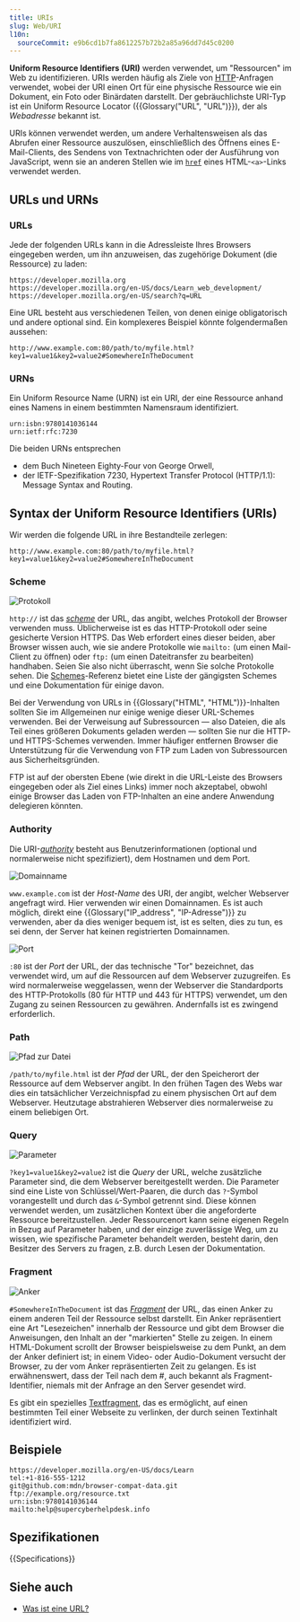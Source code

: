 ```yaml
---
title: URIs
slug: Web/URI
l10n:
  sourceCommit: e9b6cd1b7fa8612257b72b2a85a96dd7d45c0200
---
```


**Uniform Resource Identifiers (URI)** werden verwendet, um "Ressourcen" im Web zu identifizieren. URIs werden häufig als Ziele von [HTTP](/de/docs/Web/HTTP)-Anfragen verwendet, wobei der URI einen Ort für eine physische Ressource wie ein Dokument, ein Foto oder Binärdaten darstellt. Der gebräuchlichste URI-Typ ist ein Uniform Resource Locator ({{Glossary("URL", "URL")}}), der als _Webadresse_ bekannt ist.

URIs können verwendet werden, um andere Verhaltensweisen als das Abrufen einer Ressource auszulösen, einschließlich des Öffnens eines E-Mail-Clients, des Sendens von Textnachrichten oder der Ausführung von JavaScript, wenn sie an anderen Stellen wie im [`href`](/de/docs/Web/HTML/Reference/Elements/a#href) eines HTML-`<a>`-Links verwendet werden.

## URLs und URNs

### URLs

Jede der folgenden URLs kann in die Adressleiste Ihres Browsers eingegeben werden, um ihn anzuweisen, das zugehörige Dokument (die Ressource) zu laden:

```url
https://developer.mozilla.org
https://developer.mozilla.org/en-US/docs/Learn_web_development/
https://developer.mozilla.org/en-US/search?q=URL
```

Eine URL besteht aus verschiedenen Teilen, von denen einige obligatorisch und andere optional sind. Ein komplexeres Beispiel könnte folgendermaßen aussehen:

```url
http://www.example.com:80/path/to/myfile.html?key1=value1&key2=value2#SomewhereInTheDocument
```

### URNs

Ein Uniform Resource Name (URN) ist ein URI, der eine Ressource anhand eines Namens in einem bestimmten Namensraum identifiziert.

```url
urn:isbn:9780141036144
urn:ietf:rfc:7230
```

Die beiden URNs entsprechen

- dem Buch Nineteen Eighty-Four von George Orwell,
- der IETF-Spezifikation 7230, Hypertext Transfer Protocol (HTTP/1.1): Message Syntax and Routing.

## Syntax der Uniform Resource Identifiers (URIs)

Wir werden die folgende URL in ihre Bestandteile zerlegen:

```url
http://www.example.com:80/path/to/myfile.html?key1=value1&key2=value2#SomewhereInTheDocument
```

### Scheme

![Protokoll](mdn-url-protocol@x2.png)

`http://` ist das [_scheme_](/de/docs/Web/URI/Reference/Schemes) der URL, das angibt, welches Protokoll der Browser verwenden muss. Üblicherweise ist es das HTTP-Protokoll oder seine gesicherte Version HTTPS. Das Web erfordert eines dieser beiden, aber Browser wissen auch, wie sie andere Protokolle wie `mailto:` (um einen Mail-Client zu öffnen) oder `ftp:` (um einen Dateitransfer zu bearbeiten) handhaben. Seien Sie also nicht überrascht, wenn Sie solche Protokolle sehen. Die [Schemes](/de/docs/Web/URI/Reference/Schemes)-Referenz bietet eine Liste der gängigsten Schemes und eine Dokumentation für einige davon.

Bei der Verwendung von URLs in {{Glossary("HTML", "HTML")}}-Inhalten sollten Sie im Allgemeinen nur einige wenige dieser URL-Schemes verwenden. Bei der Verweisung auf Subressourcen — also Dateien, die als Teil eines größeren Dokuments geladen werden — sollten Sie nur die HTTP- und HTTPS-Schemes verwenden. Immer häufiger entfernen Browser die Unterstützung für die Verwendung von FTP zum Laden von Subressourcen aus Sicherheitsgründen.

FTP ist auf der obersten Ebene (wie direkt in die URL-Leiste des Browsers eingegeben oder als Ziel eines Links) immer noch akzeptabel, obwohl einige Browser das Laden von FTP-Inhalten an eine andere Anwendung delegieren könnten.

### Authority

Die URI-[_authority_](/de/docs/Web/URI/Reference/Authority) besteht aus Benutzerinformationen (optional und normalerweise nicht spezifiziert), dem Hostnamen und dem Port.

![Domainname](mdn-url-domain@x2.png)

`www.example.com` ist der _Host-Name_ des URI, der angibt, welcher Webserver angefragt wird. Hier verwenden wir einen Domainnamen. Es ist auch möglich, direkt eine {{Glossary("IP_address", "IP-Adresse")}} zu verwenden, aber da dies weniger bequem ist, ist es selten, dies zu tun, es sei denn, der Server hat keinen registrierten Domainnamen.

![Port](mdn-url-port@x2.png)

`:80` ist der _Port_ der URL, der das technische "Tor" bezeichnet, das verwendet wird, um auf die Ressourcen auf dem Webserver zuzugreifen. Es wird normalerweise weggelassen, wenn der Webserver die Standardports des HTTP-Protokolls (80 für HTTP und 443 für HTTPS) verwendet, um den Zugang zu seinen Ressourcen zu gewähren. Andernfalls ist es zwingend erforderlich.

### Path

![Pfad zur Datei](mdn-url-path@x2.png)

`/path/to/myfile.html` ist der _Pfad_ der URL, der den Speicherort der Ressource auf dem Webserver angibt. In den frühen Tagen des Webs war dies ein tatsächlicher Verzeichnispfad zu einem physischen Ort auf dem Webserver. Heutzutage abstrahieren Webserver dies normalerweise zu einem beliebigen Ort.

### Query

![Parameter](mdn-url-parameters@x2.png)

`?key1=value1&key2=value2` ist die _Query_ der URL, welche zusätzliche Parameter sind, die dem Webserver bereitgestellt werden. Die Parameter sind eine Liste von Schlüssel/Wert-Paaren, die durch das `?`-Symbol vorangestellt und durch das `&`-Symbol getrennt sind. Diese können verwendet werden, um zusätzlichen Kontext über die angeforderte Ressource bereitzustellen. Jeder Ressourcenort kann seine eigenen Regeln in Bezug auf Parameter haben, und der einzige zuverlässige Weg, um zu wissen, wie spezifische Parameter behandelt werden, besteht darin, den Besitzer des Servers zu fragen, z.B. durch Lesen der Dokumentation.

### Fragment

![Anker](mdn-url-anchor@x2.png)

`#SomewhereInTheDocument` ist das [_Fragment_](/de/docs/Web/URI/Reference/Fragment) der URL, das einen Anker zu einem anderen Teil der Ressource selbst darstellt. Ein Anker repräsentiert eine Art "Lesezeichen" innerhalb der Ressource und gibt dem Browser die Anweisungen, den Inhalt an der "markierten" Stelle zu zeigen. In einem HTML-Dokument scrollt der Browser beispielsweise zu dem Punkt, an dem der Anker definiert ist; in einem Video- oder Audio-Dokument versucht der Browser, zu der vom Anker repräsentierten Zeit zu gelangen. Es ist erwähnenswert, dass der Teil nach dem #, auch bekannt als Fragment-Identifier, niemals mit der Anfrage an den Server gesendet wird.

Es gibt ein spezielles [Textfragment](/de/docs/Web/URI/Reference/Fragment/Text_fragments), das es ermöglicht, auf einen bestimmten Teil einer Webseite zu verlinken, der durch seinen Textinhalt identifiziert wird.

## Beispiele

```url
https://developer.mozilla.org/en-US/docs/Learn
tel:+1-816-555-1212
git@github.com:mdn/browser-compat-data.git
ftp://example.org/resource.txt
urn:isbn:9780141036144
mailto:help@supercyberhelpdesk.info
```

## Spezifikationen

{{Specifications}}

## Siehe auch

- [Was ist eine URL?](/de/docs/Learn_web_development/Howto/Web_mechanics/What_is_a_URL)
